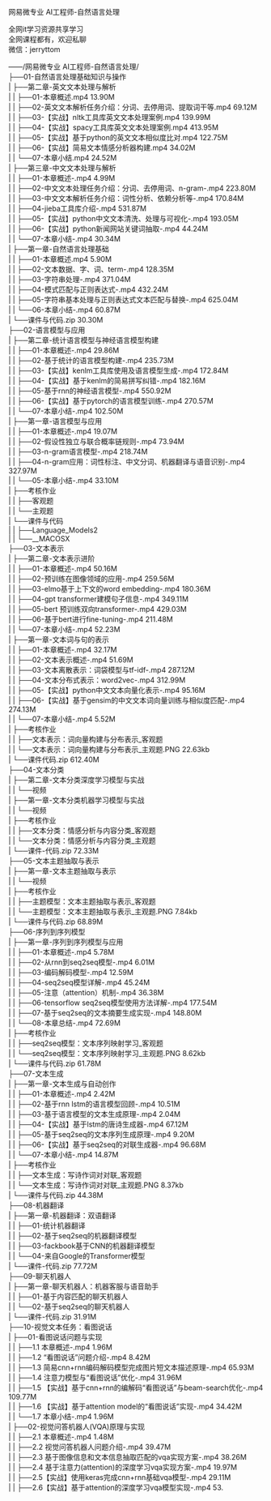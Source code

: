 网易微专业 AI工程师-自然语言处理

全网it学习资源共享学习<br>全网课程都有，欢迎私聊<br>微信：jerryttom<br>

——/网易微专业 AI工程师-自然语言处理/<br> ├──01-自然语言处理基础知识与操作<br> | ├──第二章-英文文本处理与解析<br> | | ├──01-本章概述.mp4 13.90M<br> | | ├──02-英文文本解析任务介绍：分词、去停用词、提取词干等.mp4 69.12M<br> | | ├──03-【实战】nltk工具库英文文本处理案例.mp4 139.99M<br> | | ├──04-【实战】spacy工具库英文文本处理案例.mp4 413.95M<br> | | ├──05-【实战】基于python的英文文本相似度比对.mp4 122.75M<br> | | ├──06-【实战】简易文本情感分析器构建.mp4 34.02M<br> | | └──07-本章小结.mp4 24.52M<br> | ├──第三章-中文文本处理与解析<br> | | ├──01-本章概述-.mp4 4.99M<br> | | ├──02-中文文本处理任务介绍：分词、去停用词、n-gram-.mp4 223.80M<br> | | ├──03-中文文本解析任务介绍：词性分析、依赖分析等-.mp4 170.84M<br> | | ├──04-jieba工具库介绍-.mp4 531.87M<br> | | ├──05-【实战】python中文文本清洗、处理与可视化-.mp4 193.05M<br> | | ├──06-【实战】python新闻网站关键词抽取-.mp4 44.24M<br> | | └──07-本章小结-.mp4 30.34M<br> | ├──第一章-自然语言处理基础<br> | | ├──01-本章概述.mp4 5.90M<br> | | ├──02-文本数据、字、词、term-.mp4 128.35M<br> | | ├──03-字符串处理-.mp4 371.04M<br> | | ├──04-模式匹配与正则表达式-.mp4 432.24M<br> | | ├──05-字符串基本处理与正则表达式文本匹配与替换-.mp4 625.04M<br> | | └──06-本章小结-.mp4 60.87M<br> | └──课件与代码.zip 30.30M<br> ├──02-语言模型与应用<br> | ├──第二章-统计语言模型与神经语言模型构建<br> | | ├──01-本章概述-.mp4 29.86M<br> | | ├──02-基于统计的语言模型构建-.mp4 235.73M<br> | | ├──03-【实战】kenlm工具库使用及语言模型生成-.mp4 172.84M<br> | | ├──04-【实战】基于kenlm的简易拼写纠错-.mp4 182.16M<br> | | ├──05-基于rnn的神经语言模型-.mp4 550.92M<br> | | ├──06-【实战】基于pytorch的语言模型训练-.mp4 270.57M<br> | | └──07-本章小结-.mp4 102.50M<br> | ├──第一章-语言模型与应用<br> | | ├──01-本章概述-.mp4 19.07M<br> | | ├──02-假设性独立与联合概率链规则-.mp4 73.94M<br> | | ├──03-n-gram语言模型-.mp4 218.74M<br> | | ├──04-n-gram应用：词性标注、中文分词、机器翻译与语音识别-.mp4 327.97M<br> | | └──05-本章小结-.mp4 33.10M<br> | ├──考核作业<br> | | ├──客观题<br> | | └──主观题<br> | └──课件与代码<br> | | ├──Language_Models2<br> | | └──__MACOSX<br> ├──03-文本表示<br> | ├──第二章-文本表示进阶<br> | | ├──01-本章概述-.mp4 50.16M<br> | | ├──02-预训练在图像领域的应用-.mp4 259.56M<br> | | ├──03-elmo基于上下文的word embedding-.mp4 180.36M<br> | | ├──04-gpt transformer建模句子信息-.mp4 349.11M<br> | | ├──05-bert 预训练双向transformer-.mp4 429.03M<br> | | ├──06-基于bert进行fine-tuning-.mp4 211.48M<br> | | └──07-本章小结-.mp4 52.23M<br> | ├──第一章-文本词与句的表示<br> | | ├──01-本章概述-.mp4 32.17M<br> | | ├──02-文本表示概述-.mp4 51.69M<br> | | ├──03-文本离散表示：词袋模型与tf-idf-.mp4 287.12M<br> | | ├──04-文本分布式表示：word2vec-.mp4 312.99M<br> | | ├──05-【实战】python中文文本向量化表示-.mp4 95.16M<br> | | ├──06-【实战】基于gensim的中文文本词向量训练与相似度匹配-.mp4 274.13M<br> | | └──07-本章小结-.mp4 5.52M<br> | ├──考核作业<br> | | ├──文本表示：词向量构建与分布表示_客观题<br> | | └──文本表示：词向量构建与分布表示_主观题.PNG 22.63kb<br> | └──课件代码.zip 612.40M<br> ├──04-文本分类<br> | ├──第二章-文本分类深度学习模型与实战<br> | | └──视频<br> | ├──第一章-文本分类机器学习模型与实战<br> | | └──视频<br> | ├──考核作业<br> | | ├──文本分类：情感分析与内容分类_客观题<br> | | └──文本分类：情感分析与内容分类_主观题<br> | └──课件-代码.zip 72.33M<br> ├──05-文本主题抽取与表示<br> | ├──第一章-文本主题抽取与表示<br> | | └──视频<br> | ├──考核作业<br> | | ├──主题模型：文本主题抽取与表示_客观题<br> | | └──主题模型：文本主题抽取与表示_主观题.PNG 7.84kb<br> | └──课件与代码.zip 68.89M<br> ├──06-序列到序列模型<br> | ├──第一章-序列到序列模型与应用<br> | | ├──01-本章概述-.mp4 5.78M<br> | | ├──02-从rnn到seq2seq模型-.mp4 6.01M<br> | | ├──03-编码解码模型-.mp4 12.59M<br> | | ├──04-seq2seq模型详解-.mp4 45.24M<br> | | ├──05-注意（attention）机制-.mp4 36.38M<br> | | ├──06-tensorflow seq2seq模型使用方法详解-.mp4 177.54M<br> | | ├──07-基于seq2seq的文本摘要生成实现-.mp4 148.80M<br> | | └──08-本章总结-.mp4 72.69M<br> | ├──考核作业<br> | | ├──seq2seq模型：文本序列映射学习_客观题<br> | | └──seq2seq模型：文本序列映射学习_主观题.PNG 8.62kb<br> | └──课件与代码.zip 61.78M<br> ├──07-文本生成<br> | ├──第一章-文本生成与自动创作<br> | | ├──01-本章概述-.mp4 2.42M<br> | | ├──02-基于rnn lstm的语言模型回顾-.mp4 10.51M<br> | | ├──03-基于语言模型的文本生成原理-.mp4 2.04M<br> | | ├──04-【实战】基于lstm的唐诗生成器-.mp4 67.12M<br> | | ├──05-基于seq2seq的文本序列生成原理-.mp4 9.20M<br> | | ├──06-【实战】基于seq2seq的对联生成器-.mp4 96.68M<br> | | └──07-本章小结-.mp4 14.87M<br> | ├──考核作业<br> | | ├──文本生成：写诗作词对对联_客观题<br> | | └──文本生成：写诗作词对对联_主观题.PNG 8.37kb<br> | └──课件与代码.zip 44.38M<br> ├──08-机器翻译<br> | ├──第一章-机器翻译：双语翻译<br> | | ├──01-统计机器翻译<br> | | ├──02-基于seq2seq的机器翻译模型<br> | | ├──03-fackbook基于CNN的机器翻译模型<br> | | └──04-来自Google的Transformer模型<br> | └──课件-代码.zip 77.72M<br> ├──09-聊天机器人<br> | ├──第一章-聊天机器人：机器客服与语音助手<br> | | ├──01-基于内容匹配的聊天机器人<br> | | └──02-基于seq2seq的聊天机器人<br> | └──课件-代码.zip 31.91M<br> ├──10-视觉文本任务：看图说话<br> | ├──01-看图说话问题与实现<br> | | ├──1.1 本章概述-.mp4 1.96M<br> | | ├──1.2 “看图说话”问题介绍-.mp4 8.42M<br> | | ├──1.3 简易cnn+rnn编码解码模型完成图片短文本描述原理-.mp4 65.93M<br> | | ├──1.4 注意力模型与“看图说话”优化-.mp4 31.96M<br> | | ├──1.5 【实战】基于cnn+rnn的编解码“看图说话”与beam-search优化-.mp4 109.77M<br> | | ├──1.6 【实战】基于attention model的“看图说话”实现-.mp4 34.42M<br> | | └──1.7 本章小结-.mp4 1.96M<br> | ├──02-视觉问答机器人(VQA)原理与实现<br> | | ├──2.1 本章概述-.mp4 1.48M<br> | | ├──2.2 视觉问答机器人问题介绍-.mp4 39.47M<br> | | ├──2.3 基于图像信息和文本信息抽取匹配的vqa实现方案-.mp4 38.26M<br> | | ├──2.4 基于注意力(attention)的深度学习vqa实现方案-.mp4 19.97M<br> | | ├──2.5【实战】使用keras完成cnn+rnn基础vqa模型-.mp4 29.11M<br> | | ├──2.6【实战】基于attention的深度学习vqa模型实现-.mp4 53.